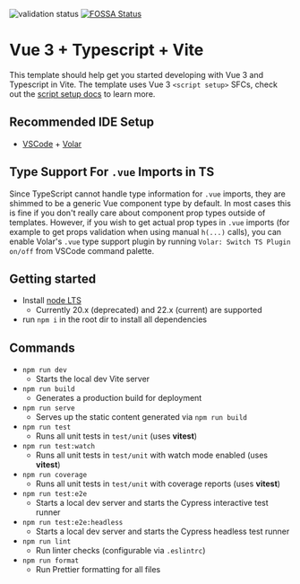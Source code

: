 ![validation status](https://github.com/ChronosMasterOfAllTime/vue-vite-tw-ts/actions/workflows/validate.yml/badge.svg)
[![FOSSA Status](https://app.fossa.com/api/projects/git%2Bgithub.com%2FChronosMasterOfAllTime%2Fvue-vite-tw-ts.svg?type=small)](https://app.fossa.com/projects/git%2Bgithub.com%2FChronosMasterOfAllTime%2Fvue-vite-tw-ts?ref=badge_small)


# Vue 3 + Typescript + Vite

This template should help get you started developing with Vue 3 and Typescript in Vite. The template uses Vue 3 `<script setup>` SFCs, check out the [script setup docs](https://v3.vuejs.org/api/sfc-script-setup.html#sfc-script-setup) to learn more.

## Recommended IDE Setup

- [VSCode](https://code.visualstudio.com/) + [Volar](https://marketplace.visualstudio.com/items?itemName=johnsoncodehk.volar)

## Type Support For `.vue` Imports in TS

Since TypeScript cannot handle type information for `.vue` imports, they are shimmed to be a generic Vue component type by default. In most cases this is fine if you don't really care about component prop types outside of templates. However, if you wish to get actual prop types in `.vue` imports (for example to get props validation when using manual `h(...)` calls), you can enable Volar's `.vue` type support plugin by running `Volar: Switch TS Plugin on/off` from VSCode command palette.

## Getting started

- Install [node LTS](https://nodejs.org/en/download/)
  - Currently 20.x (deprecated) and 22.x (current) are supported
- run `npm i` in the root dir to install all dependencies

## Commands

- `npm run dev`
  - Starts the local dev Vite server
- `npm run build`
  - Generates a production build for deployment
- `npm run serve`
  - Serves up the static content generated via `npm run build`
- `npm run test`
  - Runs all unit tests in `test/unit` (uses **vitest**)
- `npm run test:watch`
  - Runs all unit tests in `test/unit` with watch mode enabled (uses **vitest**)
- `npm run coverage`
  - Runs all unit tests in `test/unit` with coverage reports (uses **vitest**)
- `npm run test:e2e`
  - Starts a local dev server and starts the Cypress interactive test runner
- `npm run test:e2e:headless`
  - Starts a local dev server and starts the Cypress headless test runner
- `npm run lint`
  - Run linter checks (configurable via `.eslintrc`)
- `npm run format`
  - Run Prettier formatting for all files
